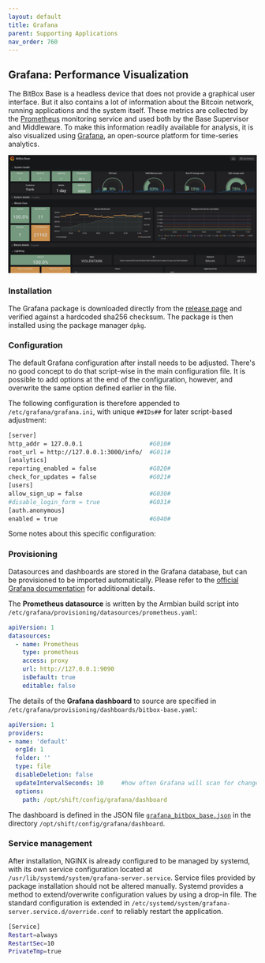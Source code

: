 ```yaml
---
layout: default
title: Grafana
parent: Supporting Applications
nav_order: 760
---
```

## Grafana: Performance Visualization

The BitBox Base is a headless device that does not provide a graphical user interface.
But it also contains a lot of information about the Bitcoin network, running applications and the system itself.
These metrics are collected by the [Prometheus](prometheus.md) monitoring service and used both by the Base Supervisor and Middleware.
To make this information readily available for analysis, it is also visualized using [Grafana](https://grafana.com/), an open-source platform for time-series analytics.

![Grafana dashboard](grafana-dashboard.png)

### Installation

The Grafana package is downloaded directly from the [release page](https://grafana.com/grafana/download) and verified against a hardcoded sha256 checksum. The package is then installed using the package manager `dpkg`.

### Configuration

The default Grafana configuration after install needs to be adjusted.
There's no good concept to do that script-wise in the main configuration file.
It is possible to add options at the end of the configuration, however, and overwrite the same option defined earlier in the file.

The following configuration is therefore appended to `/etc/grafana/grafana.ini`, with unique `##IDs##` for later script-based adjustment:

```bash
[server]
http_addr = 127.0.0.1                   #G010#
root_url = http://127.0.0.1:3000/info/  #G011#
[analytics]
reporting_enabled = false               #G020#
check_for_updates = false               #G021#
[users]
allow_sign_up = false                   #G030#
#disable_login_form = true              #G031#
[auth.anonymous]
enabled = true                          #G040#
```

Some notes about this specific configuration:

### Provisioning

Datasources and dashboards are stored in the Grafana database, but can be provisioned to be imported automatically.
Please refer to the [official Grafana documentation](https://grafana.com/docs/administration/provisioning/#datasources) for additional details.

The **Prometheus datasource** is written by the Armbian build script into `/etc/grafana/provisioning/datasources/prometheus.yaml`:

```yaml
apiVersion: 1
datasources:
  - name: Prometheus
    type: prometheus
    access: proxy
    url: http://127.0.0.1:9090
    isDefault: true
    editable: false
```

The details of the **Grafana dashboard** to source are specified in `/etc/grafana/provisioning/dashboards/bitbox-base.yaml`:

```yaml
apiVersion: 1
providers:
- name: 'default'
  orgId: 1
  folder: ''
  type: file
  disableDeletion: false
  updateIntervalSeconds: 10     #how often Grafana will scan for changed dashboards
  options:
    path: /opt/shift/config/grafana/dashboard
```

The dashboard is defined in the JSON file [`grafana_bitbox_base.json`](https://github.com/digitalbitbox/bitbox-base/blob/master/armbian/base/config/grafana/dashboard/grafana_bitbox_base.json) in the directory `/opt/shift/config/grafana/dashboard`.

### Service management

After installation, NGINX is already configured to be managed by systemd, with its own service configuration located at `/usr/lib/systemd/system/grafana-server.service`.
Service files provided by package installation should not be altered manually.
Systemd provides a method to extend/overwrite configuration values by using a drop-in file.
The standard configuration is extended in `/etc/systemd/system/grafana-server.service.d/override.conf` to reliably restart the application.

```bash
[Service]
Restart=always
RestartSec=10
PrivateTmp=true
```
